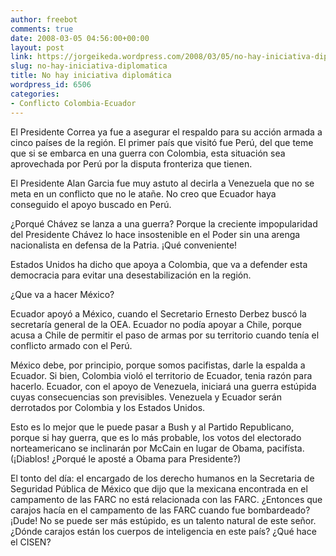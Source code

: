```yaml
---
author: freebot
comments: true
date: 2008-03-05 04:56:00+00:00
layout: post
link: https://jorgeikeda.wordpress.com/2008/03/05/no-hay-iniciativa-diplomatica/
slug: no-hay-iniciativa-diplomatica
title: No hay iniciativa diplomática
wordpress_id: 6506
categories:
- Conflicto Colombia-Ecuador
---
```


El Presidente Correa ya fue a asegurar el respaldo para su acción armada a cinco países de la región. El primer país que visitó fue Perú, del que teme que si se embarca en una guerra con Colombia, esta situación sea aprovechada por Perú por la disputa fronteriza que tienen.

El Presidente Alan Garcia fue muy astuto al decirla a Venezuela que no se meta en un conflicto que no le atañe. No creo que Ecuador haya conseguido el apoyo buscado en Perú.

¿Porqué Chávez se lanza a una guerra?
Porque la creciente impopularidad del Presidente Chávez lo hace insostenible en el Poder sin una arenga nacionalista en defensa de la Patria. ¡Qué conveniente!

Estados Unidos ha dicho que apoya a Colombia, que va a defender esta democracia para evitar una desestabilización en la región.

¿Que va a hacer México?

Ecuador apoyó a México, cuando el Secretario Ernesto Derbez buscó la secretaría general de la OEA. Ecuador no podía apoyar a Chile, porque acusa a Chile de permitir el paso de armas por su territorio cuando tenía el conflicto armado con el Perú.

México debe, por principio, porque somos pacifistas, darle la espalda a Ecuador.
Si bien, Colombia violó el territorio de Ecuador, tenia razón para hacerlo. Ecuador, con el apoyo de Venezuela, iniciará una guerra estúpida cuyas consecuencias son previsibles. Venezuela y Ecuador serán derrotados por Colombia y los Estados Unidos.

Esto es lo mejor que le puede pasar a Bush y al Partido Republicano, porque si hay guerra, que es lo más probable, los votos del electorado norteamericano se inclinarán por McCain en lugar de Obama, pacifísta. (¡Diablos! ¿Porqué le aposté a Obama para Presidente?)

El tonto del día: el encargado de los derecho humanos en la Secretaria de Seguridad Pública de México que dijo que la mexicana encontrada en el campamento de las FARC no está relacionada con las FARC. ¿Entonces que carajos hacía en el campamento de las FARC cuando fue bombardeado? ¡Dude! No se puede ser más estúpido, es un talento natural de este señor. ¿Dónde carajos están los cuerpos de inteligencia en este país?
¿Qué hace el CISEN?

